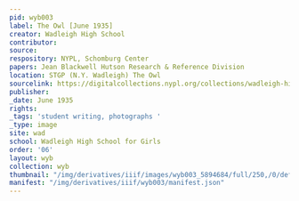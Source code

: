 ```yaml
---
pid: wyb003
label: The Owl [June 1935]
creator: Wadleigh High School
contributor:
source:
respository: NYPL, Schomburg Center
papers: Jean Blackwell Hutson Research & Reference Division
location: STGP (N.Y. Wadleigh) The Owl
sourcelink: https://digitalcollections.nypl.org/collections/wadleigh-high-school-yearbooks#/?tab=navigation
publisher:
_date: June 1935
rights:
_tags: 'student writing, photographs '
_type: image
site: wad
school: Wadleigh High School for Girls
order: '06'
layout: wyb
collection: wyb
thumbnail: "/img/derivatives/iiif/images/wyb003_5894684/full/250,/0/default.jpg"
manifest: "/img/derivatives/iiif/wyb003/manifest.json"
---
```

